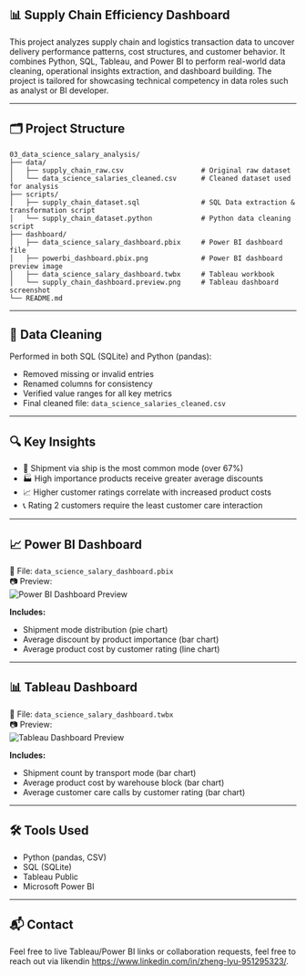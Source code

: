 
## 📊 Supply Chain Efficiency Dashboard

This project analyzes supply chain and logistics transaction data to uncover delivery performance patterns, cost structures, and customer behavior. It combines Python, SQL, Tableau, and Power BI to perform real-world data cleaning, operational insights extraction, and dashboard building. The project is tailored for showcasing technical competency in data roles such as analyst or BI developer.

---

## 🗂️ Project Structure

```
03_data_science_salary_analysis/
├── data/
│   ├── supply_chain_raw.csv                   # Original raw dataset
│   └── data_science_salaries_cleaned.csv      # Cleaned dataset used for analysis
├── scripts/
│   ├── supply_chain_dataset.sql               # SQL Data extraction & transformation script
│   └── supply_chain_dataset.python            # Python data cleaning script
├── dashboard/
│   ├── data_science_salary_dashboard.pbix     # Power BI dashboard file
│   ├── powerbi_dashboard.pbix.png             # Power BI dashboard preview image
│   ├── data_science_salary_dashboard.twbx     # Tableau workbook
│   └── supply_chain_dashboard.preview.png     # Tableau dashboard screenshot
└── README.md
```

---

## 🧹 Data Cleaning

Performed in both SQL (SQLite) and Python (pandas):

- Removed missing or invalid entries
- Renamed columns for consistency
- Verified value ranges for all key metrics
- Final cleaned file: `data_science_salaries_cleaned.csv`

---

## 🔍 Key Insights

- 🚚 Shipment via ship is the most common mode (over 67%)
- 🏭 High importance products receive greater average discounts
- 📈 Higher customer ratings correlate with increased product costs
- 📞 Rating 2 customers require the least customer care interaction

---

## 📈 Power BI Dashboard

📁 File: `data_science_salary_dashboard.pbix`  
📷 Preview:  
![Power BI Dashboard Preview](dashboard/powerbi_dashboard.pbix.png)

**Includes:**

- Shipment mode distribution (pie chart)
- Average discount by product importance (bar chart)
- Average product cost by customer rating (line chart)

---

## 📊 Tableau Dashboard

📁 File: `data_science_salary_dashboard.twbx`  
📷 Preview:  
![Tableau Dashboard Preview](dashboard/supply_chain_dashboard.preview.png)

**Includes:**

- Shipment count by transport mode (bar chart)
- Average product cost by warehouse block (bar chart)
- Average customer care calls by customer rating (bar chart)

---

## 🛠️ Tools Used

- Python (pandas, CSV)
- SQL (SQLite)
- Tableau Public
- Microsoft Power BI

---

## 📬 Contact

Feel free to live Tableau/Power BI links or collaboration requests, feel free to reach out via likendin https://www.linkedin.com/in/zheng-lyu-951295323/.
